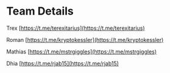 # Team Details

Trex [https://t.me/terexitarius](https://t.me/terexitarius)

Roman [https://t.me/kryptokessler](https://t.me/kryptokessler)

Mathias [https://t.me/mstrgiggles](https://t.me/mstrgiggles)

Dhia [https://t.me/rjab15](https://t.me/rjab15)

